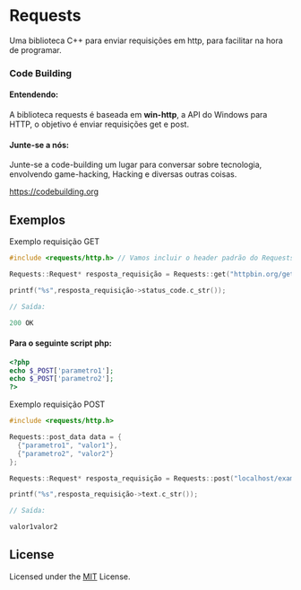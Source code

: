 # Requests

Uma biblioteca C++ para enviar requisições em http, para facilitar na hora de programar.

### Code Building


#### Entendendo:

A biblioteca requests é baseada em **win-http**, a API do Windows para HTTP, o objetivo é enviar requisições get e post.

#### Junte-se a nós:

Junte-se a code-building um lugar para conversar sobre tecnologia, envolvendo game-hacking, Hacking e diversas outras coisas.

https://codebuilding.org

## Exemplos


Exemplo requisição GET
```cpp
#include <requests/http.h> // Vamos incluir o header padrão do Requests.

Requests::Request* resposta_requisição = Requests::get("httpbin.org/get");

printf("%s",resposta_requisição->status_code.c_str());

// Saída:

200 OK
```

#### Para o seguinte script php:
```php
<?php
echo $_POST['parametro1'];
echo $_POST['parametro2'];
?>
```
Exemplo requisição POST
```cpp
#include <requests/http.h>

Requests::post_data data = {
  {"parametro1", "valor1"},
  {"parametro2", "valor2"}
};

Requests::Request* resposta_requisição = Requests::post("localhost/example.php" , data);

printf("%s",resposta_requisição->text.c_str());

// Saída:

valor1valor2
```
## License

Licensed under the [MIT](LICENSE.txt) License.
